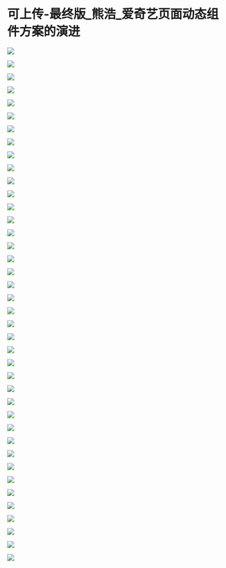 # 可上传-最终版_熊浩_爱奇艺页面动态组件方案的演进

![](images\093608981QwNPTH\201905130936_4.png)

![](images\093608981QwNPTH\201905130936_5.png)

![](images\093608981QwNPTH\201905130936_6.png)

![](images\093608981QwNPTH\201905130936_7.png)

![](images\093608981QwNPTH\201905130936_8.png)

![](images\093608981QwNPTH\201905130936_9.png)

![](images\093608981QwNPTH\201905130936_10.png)

![](images\093608981QwNPTH\201905130936_11.png)

![](images\093608981QwNPTH\201905130936_12.png)

![](images\093608981QwNPTH\201905130936_13.png)

![](images\093608981QwNPTH\201905130936_14.png)

![](images\093608981QwNPTH\201905130936_15.png)

![](images\093608981QwNPTH\201905130936_16.png)

![](images\093608981QwNPTH\201905130936_17.png)

![](images\093608981QwNPTH\201905130936_18.png)

![](images\093608981QwNPTH\201905130936_19.png)

![](images\093608981QwNPTH\201905130936_20.png)

![](images\093608981QwNPTH\201905130936_21.png)

![](images\093608981QwNPTH\201905130936_22.png)

![](images\093608981QwNPTH\201905130936_23.png)

![](images\093608981QwNPTH\201905130936_24.png)

![](images\093608981QwNPTH\201905130936_25.png)

![](images\093608981QwNPTH\201905130936_26.png)

![](images\093608981QwNPTH\201905130936_27.png)

![](images\093608981QwNPTH\201905130936_28.png)

![](images\093608981QwNPTH\201905130936_29.png)

![](images\093608981QwNPTH\201905130936_30.png)

![](images\093608981QwNPTH\201905130936_31.png)

![](images\093608981QwNPTH\201905130936_32.png)

![](images\093608981QwNPTH\201905130936_33.png)

![](images\093608981QwNPTH\201905130936_34.png)

![](images\093608981QwNPTH\201905130936_35.png)

![](images\093608981QwNPTH\201905130936_36.png)

![](images\093608981QwNPTH\201905130936_37.png)

![](images\093608981QwNPTH\201905130936_38.png)

![](images\093608981QwNPTH\201905130936_39.png)

![](images\093608981QwNPTH\201905130936_40.png)

![](images\093608981QwNPTH\201905130936_41.png)

![](images\093608981QwNPTH\201905130936_42.png)

![](images\093608981QwNPTH\201905130936_43.png)

